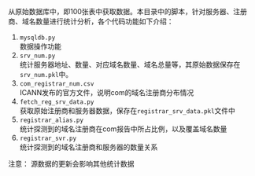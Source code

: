 从原始数据库中，即100张表中获取数据。本目录中的脚本，针对服务器、注册商、域名数量进行统计分析，各个代码功能如下介绍：

1. `mysqldb.py`  
数据操作功能
2. `srv_num.py`  
统计服务器地址、数量、对应域名数量、域名总量等，其原始数据保存在`srv_num.pkl`中。
3. `com_registrar_num.csv`  
ICANN发布的官方文件，说明com的域名注册商分布情况
4. `fetch_reg_srv_data.py`  
获取原始注册商和服务器数据，保存在`registrar_srv_data.pkl`文件中
5. `registrar_alias.py`  
统计探测到的域名注册商在com报告中所占比例，以及覆盖域名数量
6. `registrar_svr.py`  
统计探测到的域名注册商和服务器的数量关系



注意： 源数据的更新会影响其他统计数据